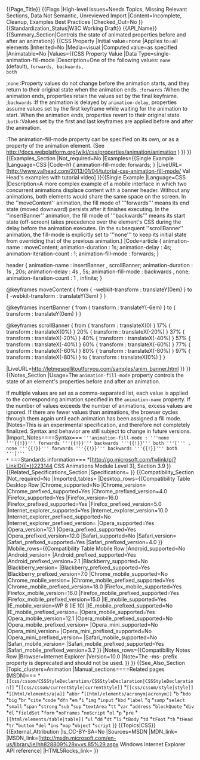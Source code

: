 {{Page_Title}}
{{Flags
|High-level issues=Needs Topics, Missing Relevant Sections, Data Not Semantic, Unreviewed Import
|Content=Incomplete, Cleanup, Examples Best Practices
|Checked_Out=No
}}
{{Standardization_Status|W3C Working Draft}}
{{API_Name}}
{{Summary_Section|Controls the state of animated properties before and after an animation}}
{{CSS Property
|Initial value=none
|Applies to=all elements
|Inherited=No
|Media=visual
|Computed value=as specified
|Animatable=No
|Values={{CSS Property Value
|Data Type=single-animation-fill-mode
|Description=One of the following values: <code>none</code> (default), <code>forwards, backwards, both</code>
 
;<code>none</code>
:Property values do not change before the animation starts, and they return to their original state when the animation ends.
;<code>forwards</code>
:When the animation ends, properties retain the values set by the final keyframe.
;<code>backwards</code>
:If the animation is delayed by <code>animation-delay</code>, properties assume values set by the first keyframe while waiting for the animation to start. When the animation ends, properties revert to their original state.
;<code>both</code>
:Values set by the first and last keyframes are applied before and after the animation.

:The animation-fill-mode property can be specified on its own, or as a property of the animation element. (See http://docs.webplatform.org/wiki/css/properties/animation/animation )
}}
}}
{{Examples_Section
|Not_required=No
|Examples={{Single Example
|Language=CSS
|Code=h1 {
  animation-fill-mode: forwards;
}
|LiveURL=[http://www.valhead.com/2013/01/04/tutorial-css-animation-fill-mode/ Val Head's examples with tutorial video]
}}{{Single Example
|Language=CSS
|Description=A more complex example of a mobile interface in which two concurrent animations displace content with a banner header. Without any animations, both elements would share the same space on the screen. In the ''moveContent'' animation, the fill mode of '''forwards''' means its end state (moved downward) persists after it finishes executing. In the ''insertBanner'' animation, the fill mode of '''backwards''' means its start state (off-screen) takes precedence over the element's CSS during the delay before the animation executes. (In the subsequent ''scrollBanner'' animation, the fill-mode is explicitly set to '''none''' to keep its initial state from
overriding that of the previous animation.)
|Code=article {
    animation-name : moveContent;
    animation-duration : 1s;
    animation-delay : 4s;
    animation-iteration-count : 1;
    animation-fill-mode : forwards;
}

header {
    animation-name : insertBanner , scrollBanner;
    animation-duration : 1s , 20s;
    animation-delay : 4s , 5s;
    animation-fill-mode : backwards , none;
    animation-iteration-count : 1 , infinite;
}

@keyframes moveContent {
    from { -webkit-transform : translateY(0em) }
    to   { -webkit-transform : translateY(3em) }
}

@keyframes insertBanner {
    from { transform : translateY(-6em) }
    to   { transform : translateY(0em) }
}


@keyframes scrollBanner {
    from { transform : translateX(0) }
    17%  { transform : translateX(0%) }
    20%  { transform : translateX(-20%) }
    37%  { transform : translateX(-20%) }
    40%  { transform : translateX(-40%) }
    57%  { transform : translateX(-40%) }
    60%  { transform : translateX(-60%) }
    77%  { transform : translateX(-60%) }
    80%  { transform : translateX(-80%) }
    97%  { transform : translateX(-80%) }
    to   { transform : translateX(0%) }
}

|LiveURL=http://letmespellitoutforyou.com/samples/anim_banner.html 
}}
}}
{{Notes_Section
|Usage=The <code>animation-fill-mode</code> property controls the state of an element's properties before and after an animation.

If multiple values are set as a comma-separated list, each value is applied to the corresponding animation specified in the <code>animation-name</code> property. If the number of values exceeds the number of animations, excess values are ignored. If there are fewer values than animations, the browser cycles through them again until each animation has been assigned a fill mode.
|Notes=This is an experimental specification, and therefore not completely finalized. Syntax and behavior are still subject to change in future versions.
|Import_Notes====Syntax===
<code>'''animation-fill-mode : '''none '''{{!}}''' forwards '''{{!}}''' backwards '''{{!}}''' both '''[''' ,  none '''{{!}}''' forwards '''{{!}}''' backwards '''{{!}}''' both ''']''' *</code>
===Standards information===
*[http://go.microsoft.com/fwlink/p/?LinkID{{=}}223144 CSS Animations Module Level 3], Section 3.9
}}
{{Related_Specifications_Section
|Specifications=
}}
{{Compatibility_Section
|Not_required=No
|Imported_tables=
|Desktop_rows={{Compatibility Table Desktop Row
|Chrome_supported=No
|Chrome_version=
|Chrome_prefixed_supported=Yes
|Chrome_prefixed_version=4.0
|Firefox_supported=Yes
|Firefox_version=16.0
|Firefox_prefixed_supported=Yes
|Firefox_prefixed_version=5.0
|Internet_explorer_supported=Yes
|Internet_explorer_version=10.0
|Internet_explorer_prefixed_supported=No
|Internet_explorer_prefixed_version=
|Opera_supported=Yes
|Opera_version=12.1
|Opera_prefixed_supported=Yes
|Opera_prefixed_version=12.0
|Safari_supported=No
|Safari_version=
|Safari_prefixed_supported=Yes
|Safari_prefixed_version=4.0
}}
|Mobile_rows={{Compatibility Table Mobile Row
|Android_supported=No
|Android_version=
|Android_prefixed_supported=Yes
|Android_prefixed_version=2.1
|Blackberry_supported=No
|Blackberry_version=
|Blackberry_prefixed_supported=Yes
|Blackberry_prefixed_version=7.0
|Chrome_mobile_supported=No
|Chrome_mobile_version=
|Chrome_mobile_prefixed_supported=Yes
|Chrome_mobile_prefixed_version=18.0
|Firefox_mobile_supported=Yes
|Firefox_mobile_version=16.0
|Firefox_mobile_prefixed_supported=Yes
|Firefox_mobile_prefixed_version=15.0
|IE_mobile_supported=Yes
|IE_mobile_version=WP 8 (IE 10)
|IE_mobile_prefixed_supported=No
|IE_mobile_prefixed_version=
|Opera_mobile_supported=Yes
|Opera_mobile_version=12.1
|Opera_mobile_prefixed_supported=No
|Opera_mobile_prefixed_version=
|Opera_mini_supported=No
|Opera_mini_version=
|Opera_mini_prefixed_supported=No
|Opera_mini_prefixed_version=
|Safari_mobile_supported=No
|Safari_mobile_version=
|Safari_mobile_prefixed_supported=Yes
|Safari_mobile_prefixed_version=3.2
}}
|Notes_rows={{Compatibility Notes Row
|Browser=Internet Explorer
|Version=10.0
|Note=The -ms- prefix property is deprecated and should not be used.
}}
}}
{{See_Also_Section
|Topic_clusters=Animation
|Manual_sections====Related pages (MSDN)===
*<code>[[css/cssom/CSSStyleDeclaration/CSSStyleDeclaration|CSSStyleDeclaration]]</code>
*<code>[[css/cssom/currentStyle|currentStyle]]</code>
*<code>[[css/cssom/style|style]]</code>
*<code>[[html/elements/a|a]]</code>
*<code>abbr</code>
*<code>[[html/elements/acronym|acronym]]</code>
*<code>b</code>
*<code>bdo</code>
*<code>big</code>
*<code>br</code>
*<code>cite</code>
*<code>code</code>
*<code>dfn</code>
*<code>em</code>
*<code>i</code>
*<code>img</code>
*<code>input</code>
*<code>kbd</code>
*<code>label</code>
*<code>q</code>
*<code>samp</code>
*<code>select</code>
*<code>small</code>
*<code>span</code>
*<code>strong</code>
*<code>sub</code>
*<code>sup</code>
*<code>textArea</code>
*<code>tt</code>
*<code>var</code>
*<code>address</code>
*<code>blockQuote</code>
*<code>div</code>
*<code>dl</code>
*<code>fieldSet</code>
*<code>form</code>
*<code>noFrames</code>
*<code>noScript</code>
*<code>ol</code>
*<code>p</code>
*<code>pre</code>
*<code>[[html/elements/table|table]]</code>
*<code>ul</code>
*<code>dd</code>
*<code>dt</code>
*<code>li</code>
*<code>tBody</code>
*<code>td</code>
*<code>tFoot</code>
*<code>th</code>
*<code>tHead</code>
*<code>tr</code>
*<code>button</code>
*<code>del</code>
*<code>ins</code>
*<code>map</code>
*<code>object</code>
*<code>script</code>
}}
{{Topics|CSS}}
{{External_Attribution
|Is_CC-BY-SA=No
|Sources=MSDN
|MDN_link=
|MSDN_link=[http://msdn.microsoft.com/en-us/library/ie/hh828809%28v=vs.85%29.aspx Windows Internet Explorer API reference]
|HTML5Rocks_link=
}}